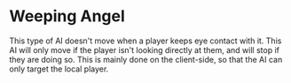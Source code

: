 # Weeping Angel

This type of AI doesn't move when a player keeps eye contact with it.
This AI will only move if the player isn't looking directly at them, and will stop if they are doing so.
This is mainly done on the client-side, so that the AI can only target the local player.
